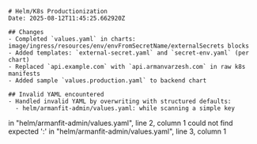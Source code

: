 
    # Helm/K8s Productionization
    Date: 2025-08-12T11:45:25.662920Z

    ## Changes
    - Completed `values.yaml` in charts: image/ingress/resources/env/envFromSecretName/externalSecrets blocks
    - Added templates: `external-secret.yaml` and `secret-env.yaml` (per chart)
    - Replaced `api.example.com` with `api.armanvarzesh.com` in raw k8s manifests
    - Added sample `values.production.yaml` to backend chart

    ## Invalid YAML encountered
    - Handled invalid YAML by overwriting with structured defaults:
      - helm/armanfit-admin/values.yaml: while scanning a simple key
  in "helm/armanfit-admin/values.yaml", line 2, column 1
could not find expected ':'
  in "helm/armanfit-admin/values.yaml", line 3, column 1

